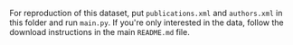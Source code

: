 For reproduction of this dataset, put `publications.xml` and `authors.xml` in this folder and run `main.py`.
If you're only interested in the data, follow the download instructions in the main `README.md` file.
